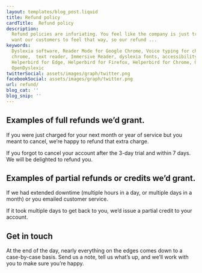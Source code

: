 ```yaml
---
layout: templates/blog_post.liquid
title: Refund policy
cardTitle:  Refund policy
description:
  Refund policies are infuriating. You feel like the company is just trying to rip you off. We never
  want our customers to feel that way, so our refund ...
keywords:
  Dyslexia software, Reader Mode for Google Chrome, Voice typing for chrome, Text to speech for
  chrome,  text reader, Immersive Reader, dyslexia fonts, accessibility software, dyslexia software,
  Helperbird for Edge, Helperbird for Firefox, Helperbird for Chrome, Opendyslexic for Chrome,
  OpenDyslexic
twitterSocial: assets/images/graph/twitter.png
facebookSocial: assets/images/graph/twitter.png
url: refund/
blog_cat: ''
blog_snip: ''
---
```


## Examples of full refunds we’d grant.

If you were just charged for your next month or year of service but you meant to cancel, we’re happy to refund that extra charge.

If you forgot to cancel your account after the 3-day trial and within 7 days. We will be delighted to refund you.

## Examples of partial refunds or credits we’d grant.

If we had extended downtime (multiple hours in a day, or multiple days in a month) or you emailed customer service. 

If it took multiple days to get back to you, we’d issue a partial credit to your account.

## Get in touch

At the end of the day, nearly everything on the edges comes down to a case-by-case basis. Send us a note, tell us what’s up, and we’ll work with you to make sure you’re happy.
